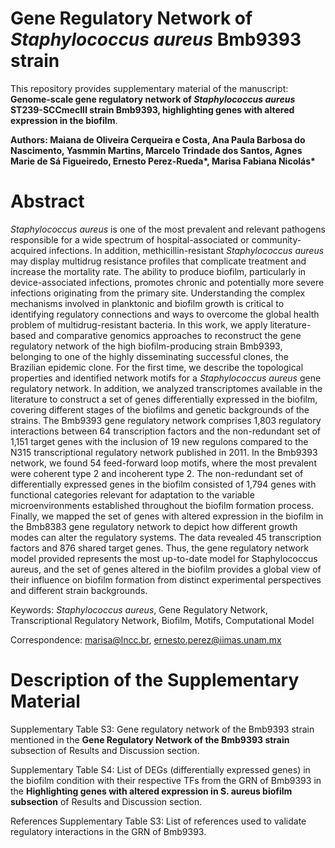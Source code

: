 # Gene Regulatory Network of _Staphylococcus aureus_ Bmb9393 strain

This repository provides supplementary material of the manuscript: **Genome-scale gene regulatory network of _Staphylococcus aureus_ ST239-SCCmecIII strain Bmb9393, highlighting genes with altered expression in the biofilm**.

 __Authors: Maiana de Oliveira Cerqueira e Costa, Ana Paula Barbosa do Nascimento, Yasmmin Martins, Marcelo Trindade dos Santos, Agnes Marie de Sá Figueiredo, Ernesto Perez-Rueda*, Marisa Fabiana Nicolás*__

# Abstract

_Staphylococcus aureus_ is one of the most prevalent and relevant pathogens responsible for a wide spectrum of hospital-associated or community-acquired infections. In addition, methicillin-resistant _Staphylococcus aureus_ may display multidrug resistance profiles that complicate treatment and increase the mortality rate. The ability to produce biofilm, particularly in device-associated infections, promotes chronic and potentially more severe infections originating from the primary site. Understanding the complex mechanisms involved in planktonic and biofilm growth is critical to identifying regulatory connections and ways to overcome the global health problem of multidrug-resistant bacteria. In this work, we apply literature-based and comparative genomics approaches to reconstruct the gene regulatory network of the high biofilm-producing strain Bmb9393, belonging to one of the highly disseminating successful clones, the Brazilian epidemic clone. For the first time, we describe the topological properties and identified network motifs for a _Staphylococcus aureus_ gene regulatory network. In addition, we analyzed transcriptomes available in the literature to construct a set of genes differentially expressed in the biofilm, covering different stages of the biofilms and genetic backgrounds of the strains. The Bmb9393 gene regulatory network comprises 1,803 regulatory interactions between 64 transcription factors and the non-redundant set of 1,151 target genes with the inclusion of 19 new regulons compared to the N315 transcriptional regulatory network published in 2011. In the Bmb9393 network, we found 54 feed-forward loop motifs, where the most prevalent were coherent type 2 and incoherent type 2. The non-redundant set of differentially expressed genes in the biofilm consisted of 1,794 genes with functional categories relevant for adaptation to the variable microenvironments established throughout the biofilm formation process. Finally, we mapped the set of genes with altered expression in the biofilm in the Bmb8383 gene regulatory network to depict how different growth modes can alter the regulatory systems. The data revealed 45 transcription factors and 876 shared target genes. Thus, the gene regulatory network model provided represents the most up-to-date model for Staphylococcus aureus, and the set of genes altered in the biofilm provides a global view of their influence on biofilm formation from distinct experimental perspectives and different strain backgrounds.

Keywords: _Staphylococcus aureus_, Gene Regulatory Network, Transcriptional Regulatory Network, Biofilm, Motifs, Computational Model

Correspondence: marisa@lncc.br, ernesto.perez@iimas.unam.mx

# Description of the Supplementary Material

Supplementary Table S3: Gene regulatory network of the Bmb9393 strain mentioned in the __Gene Regulatory Network of the Bmb9393 strain__ subsection of Results and Discussion section.

Supplementary Table S4: List of DEGs (differentially expressed genes) in the biofilm condition with their respective TFs from the GRN of Bmb9393 in the __Highlighting genes with altered expression in S. aureus biofilm subsection__ of Results and Discussion section.

References Supplementary Table S3: List of references used to validate regulatory interactions in the GRN of Bmb9393.
